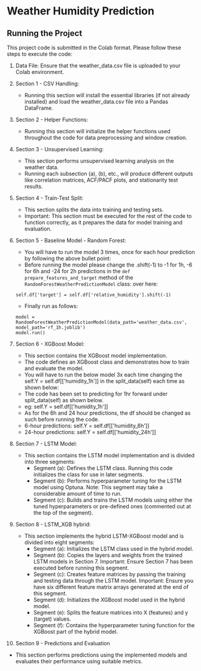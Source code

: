 # Weather Humidity Prediction

## Running the Project

This project code is submitted in the Colab format. Please follow these steps to execute the code:

1. Data File: Ensure that the weather_data.csv file is uploaded to your Colab environment.

2. Section 1 - CSV Handling:

   - Running this section will install the essential libraries (if not already installed) and load the weather_data.csv file into a Pandas DataFrame.

3. Section 2 - Helper Functions:

   - Running this section will initialize the helper functions used throughout the code for data preprocessing and window creation.

4. Section 3 - Unsupervised Learning:

   - This section performs unsupervised learning analysis on the weather data.
   - Running each subsection (a), (b), etc., will produce different outputs like correlation matrices, ACF/PACF plots, and stationarity test results.

5. Section 4 - Train-Test Split:

   - This section splits the data into training and testing sets.
   - Important: This section must be executed for the rest of the code to function correctly, as it prepares the data for model training and evaluation.

6. Section 5 - Baseline Model - Random Forest:
   - You will have to run the model 3 times, once for each hour prediction by following the above bullet point:
   - Before running the model please change the .shift(-1) to -1 for 1h, -6 for 6h and -24 for 2h predictions in the `def prepare_features_and_target` method of the `RandomForestWeatherPredictionModel` class:
     over here:
   ```
   self.df['target'] = self.df['relative_humidity'].shift(-1)
   ```
   - Finally run as follows:
   ```
   model = RandomForestWeatherPredictionModel(data_path='weather_data.csv', model_path='rf_1h.joblib')
   model.run()
   ```
7. Section 6 - XGBoost Model:

   - This section contains the XGBoost model implementation.
   - The code defines an XGBoost class and demonstrates how to train and evaluate the model.
   - You will have to run the below model 3x each time changing the self.Y = self.df[['humidity_1h']] in the split_data(self) each time as shown below:
   - The code has been set to predicting for 1hr forward under split_data(self) as shown below.
   - eg: self.Y = self.df[['humidity_1h']]
   - As for the 6h and 24 hour predictions, the df should be changed as such before running the code.
   - 6-hour predictions: self.Y = self.df[['humidity_6h']]
   - 24-hour predictions: self.Y = self.df[['humidity_24h']]

8. Section 7 - LSTM Model:

   - This section contains the LSTM model implementation and is divided into three segments:
     - Segment (a): Defines the LSTM class. Running this code initializes the class for use in later segments.
     - Segment (b): Performs hyperparameter tuning for the LSTM model using Optuna. Note: This segment may take a considerable amount of time to run.
     - Segment (c): Builds and trains the LSTM models using either the tuned hyperparameters or pre-defined ones (commented out at the top of the segment).

9. Section 8 - LSTM_XGB hybrid:

   - This section implements the hybrid LSTM-XGBoost model and is divided into eight segments:
     - Segment (a): Initializes the LSTM class used in the hybrid model.
     - Segment (b): Copies the layers and weights from the trained LSTM models in Section 7. Important: Ensure Section 7 has been executed before running this segment.
     - Segment (c): Creates feature matrices by passing the training and testing data through the LSTM model. Important: Ensure you have six different feature matrix arrays generated at the end of this segment.
     - Segment (d): Initializes the XGBoost model used in the hybrid model.
     - Segment (e): Splits the feature matrices into X (features) and y (target) values.
     - Segment (f): Contains the hyperparameter tuning function for the XGBoost part of the hybrid model.

10. Section 9 - Predictions and Evaluation

- This section performs predictions using the implemented models and evaluates their performance using suitable metrics.
